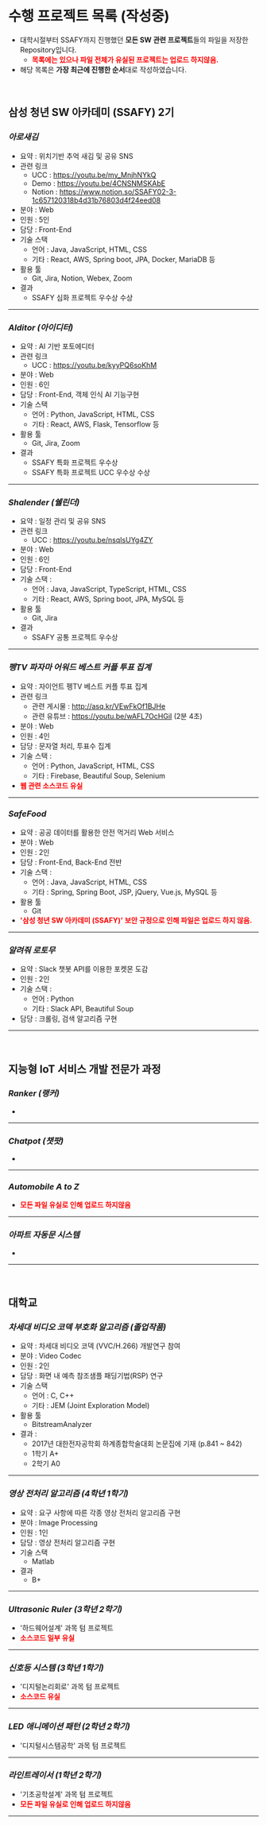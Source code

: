 # 수행 프로젝트 목록 (작성중)

- 대학시절부터 SSAFY까지 진행했던 **모든 SW 관련 프로젝트**들의 파일을 저장한 Repository입니다.
  - <span style="color:red">**목록에는 있으나 파일 전체가 유실된 프로젝트는 업로드 하지않음.**</span>
- 해당 목록은 **가장 최근에 진행한 순서**대로 작성하였습니다.

<br/>

## 삼성 청년 SW 아카데미 (SSAFY) 2기

### *아로새김*

- 요약 : 위치기반 추억 새김 및 공유 SNS 
- 관련 링크
  - UCC : https://youtu.be/my_MnjhNYkQ
  - Demo : https://youtu.be/4CNSNMSKAbE
  - Notion : https://www.notion.so/SSAFY02-3-1c657120318b4d31b76803d4f24eed08
- 분야 : Web
- 인원 : 5인
- 담당 : Front-End
- 기술 스택
  - 언어 : Java, JavaScript, HTML, CSS
  - 기타 : React, AWS, Spring boot, JPA, Docker, MariaDB 등
- 활용 툴
  - Git, Jira, Notion, Webex, Zoom 
- 결과
  - SSAFY 심화 프로젝트 우수상 수상



---

### *AIditor (아이디터)*

- 요약 : AI 기반 포토에디터
- 관련 링크
  - UCC : https://youtu.be/kyyPQ6soKhM
- 분야 : Web
- 인원 : 6인
- 담당 : Front-End, 객체 인식 AI 기능구현
- 기술 스택 
  - 언어 : Python, JavaScript, HTML, CSS
  - 기타 : React, AWS, Flask, Tensorflow 등
- 활용 툴
  - Git, Jira, Zoom
- 결과 
  - SSAFY 특화 프로젝트 우수상
  - SSAFY 특화 프로젝트 UCC 우수상 수상



---

### *Shalender (쉘린더)*

- 요약 : 일정 관리 및 공유 SNS
- 관련 링크
  - UCC : https://youtu.be/nsqIsUYg4ZY
- 분야 : Web
- 인원 : 6인
- 담당 : Front-End
- 기술 스택 : 
  - 언어 : Java, JavaScript, TypeScript, HTML, CSS
  - 기타 : React, AWS, Spring boot, JPA, MySQL 등
- 활용 툴
  - Git, Jira
- 결과
  - SSAFY 공통 프로젝트 우수상



---

### *펭TV 파자마 어워드 베스트 커플 투표 집계*

- 요약 : 자이언트 펭TV 베스트 커플 투표 집계
- 관련 링크
  - 관련 게시물 : http://asq.kr/VEwFkOf1BJHe
  - 관련 유튜브 : https://youtu.be/wAFL7OcHGiI (2분 4초)
- 분야 : Web
- 인원 : 4인
- 담당 : 문자열 처리, 투표수 집계
- 기술 스택 : 
  - 언어 : Python, JavaScript, HTML, CSS
  - 기타 : Firebase, Beautiful Soup, Selenium
- **<span style='color:red'>웹 관련 소스코드 유실</span>**



---

### *SafeFood*

- 요약 : 공공 데이터를 활용한 안전 먹거리 Web 서비스
- 분야 : Web
- 인원 : 2인
- 담당 : Front-End, Back-End 전반
- 기술 스택 : 
  - 언어 : Java, JavaScript, HTML, CSS 
  - 기타 : Spring, Spring Boot, JSP, jQuery, Vue.js, MySQL 등
- 활용 툴
  - Git
- **<span style="color:red">'삼성 청년 SW 아카데미 (SSAFY)' 보안 규정으로 인해 파일은 업로드 하지 않음.</span>**



---

### *알려줘 로토무*

- 요약 : Slack 챗봇 API를 이용한 포켓몬 도감
- 인원 : 2인 
- 기술 스택 : 
  - 언어 : Python
  - 기타 : Slack API, Beautiful Soup
- 담당 : 크롤링, 검색 알고리즘 구현



---

<br/>



## 지능형 IoT 서비스 개발 전문가 과정

### *Ranker (랭커)*

- 



---

### *Chatpot (챗팟)*

- 



---

### *Automobile A to Z*

- **<span style="color:red">모든 파일 유실로 인해 업로드 하지않음</span>**



---

### *아파트 자동문 시스템*

- 



---

<br/>



## 대학교

### *차세대 비디오 코덱 부호화 알고리즘 (졸업작품)*

- 요약 : 차세대 비디오 코덱 (VVC/H.266) 개발연구 참여
- 분야 : Video Codec
- 인원 : 2인
- 담당 : 화면 내 예측 참조샘플 패딩기법(RSP) 연구
- 기술 스택
  - 언어 : C, C++
  - 기타 : JEM (Joint Exploration Model)
- 활용 툴
  - BitstreamAnalyzer
- 결과 : 
  - 2017년 대한전자공학회 하계종합학술대회 논문집에 기재 (p.841 ~ 842)
  - 1학기 A+
  - 2학기 A0



---

### *영상 전처리 알고리즘 (4학년 1학기)*

- 요약 : 요구 사항에 따른 각종 영상 전처리 알고리즘 구현
- 분야 : Image Processing
- 인원 : 1인
- 담당 : 영상 전처리 알고리즘 구현
- 기술 스택
  - Matlab
- 결과
  - B+



---

### *Ultrasonic Ruler (3학년 2학기)*

- '하드웨어설계' 과목 텀 프로젝트
- **<span style="color:red">소스코드 일부 유실</span>**



---

### *신호등 시스템 (3학년 1학기)*

- '디지털논리회로' 과목 텀 프로젝트
- **<span style="color:red">소스코드 유실</span>**



---

### *LED 애니메이션 패턴 (2학년 2학기)*

- '디지털시스템공학' 과목 텀 프로젝트



---

### *라인트레이서 (1학년 2학기)*

- '기초공학설계' 과목 텀 프로젝트
- **<span style="color:red">모든 파일 유실로 인해 업로드 하지않음</span>**



---


